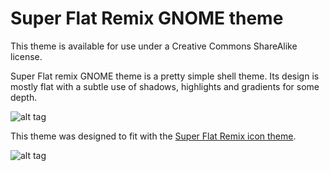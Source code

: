 Super Flat Remix GNOME theme
===========

This theme is available for use under a Creative Commons ShareAlike license.

Super Flat remix GNOME theme is a pretty simple shell theme. Its design is mostly flat with a subtle use of shadows, highlights and gradients for some depth.

![alt tag](http://i1123.photobucket.com/albums/l553/mikelon1/Flat_Remix_GnomeTheme.png~original)

This theme was designed to fit with the [Super Flat Remix icon theme](https://github.com/daniruiz/Super-Flat-Remix).

![alt tag](http://i1123.photobucket.com/albums/l553/mikelon1/screenshot3.jpg~original)
